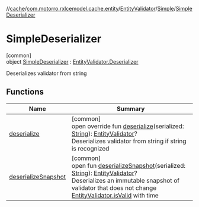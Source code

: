 //[cache](../../../../../index.md)/[com.motorro.rxlcemodel.cache.entity](../../../index.md)/[EntityValidator](../../index.md)/[Simple](../index.md)/[SimpleDeserializer](index.md)

# SimpleDeserializer

[common]\
object [SimpleDeserializer](index.md) : [EntityValidator.Deserializer](../../-deserializer/index.md)

Deserializes validator from string

## Functions

| Name | Summary |
|---|---|
| [deserialize](deserialize.md) | [common]<br>open override fun [deserialize](deserialize.md)(serialized: [String](https://kotlinlang.org/api/latest/jvm/stdlib/kotlin/-string/index.html)): [EntityValidator](../../index.md)?<br>Deserializes validator from string if string is recognized |
| [deserializeSnapshot](../../-deserializer/deserialize-snapshot.md) | [common]<br>open fun [deserializeSnapshot](../../-deserializer/deserialize-snapshot.md)(serialized: [String](https://kotlinlang.org/api/latest/jvm/stdlib/kotlin/-string/index.html)): [EntityValidator](../../index.md)?<br>Deserializes an immutable snapshot of validator that does not change [EntityValidator.isValid](../../is-valid.md) with time |
